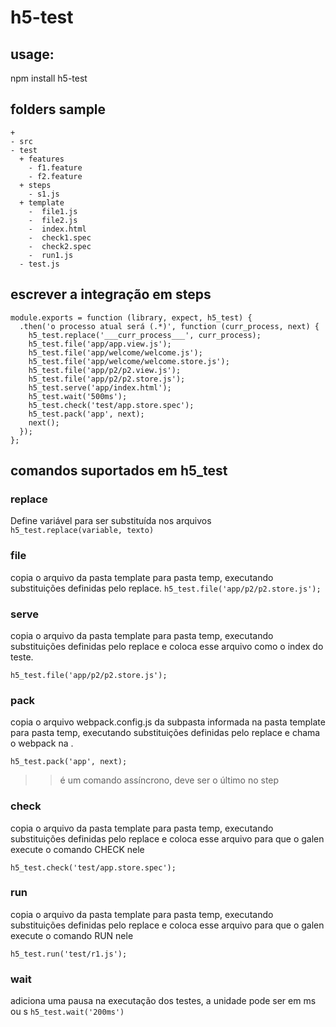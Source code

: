 # h5-test

## usage:

npm install h5-test

## folders sample
```
+
- src
- test
  + features
    - f1.feature
    - f2.feature
  + steps
    - s1.js
  + template
    -  file1.js
    -  file2.js
    -  index.html
    -  check1.spec
    -  check2.spec
    -  run1.js
  - test.js
```  

## escrever a integração em steps

```
module.exports = function (library, expect, h5_test) {
  .then('o processo atual será (.*)', function (curr_process, next) {
    h5_test.replace('___curr_process___', curr_process);
    h5_test.file('app/app.view.js');
    h5_test.file('app/welcome/welcome.js');
    h5_test.file('app/welcome/welcome.store.js');
    h5_test.file('app/p2/p2.view.js');
    h5_test.file('app/p2/p2.store.js');
    h5_test.serve('app/index.html');
    h5_test.wait('500ms');
    h5_test.check('test/app.store.spec');
    h5_test.pack('app', next);
    next();
  });
};
```

## comandos suportados em h5_test

### replace
Define variável para ser substituída nos arquivos
`h5_test.replace(variable, texto)`

### file
copia o arquivo da pasta template para pasta temp, executando substituições definidas pelo replace.
`h5_test.file('app/p2/p2.store.js');`

### serve
copia o arquivo da pasta template para pasta temp, executando substituições definidas pelo replace e coloca esse arquivo como o index do teste.

`h5_test.file('app/p2/p2.store.js');`

### pack
copia o arquivo webpack.config.js da subpasta informada na pasta template para pasta temp, executando substituições definidas pelo replace e chama o webpack na .

`h5_test.pack('app', next);`
>> é um comando assíncrono, deve ser o último no step

### check
copia o arquivo da pasta template para pasta temp, executando substituições definidas pelo replace e coloca esse arquivo para que o galen execute o comando CHECK nele

`h5_test.check('test/app.store.spec');`

### run
copia o arquivo da pasta template para pasta temp, executando substituições definidas pelo replace e coloca esse arquivo para que o galen execute o comando RUN nele

`h5_test.run('test/r1.js');`

### wait
adiciona uma pausa na executação dos testes, a unidade pode ser em ms ou s
`h5_test.wait('200ms')`
